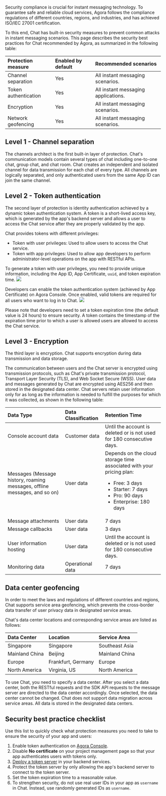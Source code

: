 Security compliance is crucial for instant messaging technology. To guarantee safe and reliable cloud services, Agora follows the compliance regulations of different countries, regions, and industries, and has achieved ISO/IEC 27001 certification.

To this end, Chat has built-in security measures to prevent common attacks in instant messaging scenarios. This page describes the security best practices for Chat recommended by Agora, as summarized in the following table:

| Protection measure   | Enabled by default | Recommended scenarios               |
| :------------------- | :------- | :--------------------- |
| Channel separation | Yes  | All instant messaging scenarios.                                  |
| Token authentication | Yes  | All instant messaging applications. |
| Encryption | Yes  | All instant messaging scenarios.                                  |
| Network geofencing | Yes  | All instant messaging scenarios.                                 |

## Level 1 - Channel separation
The channels architect is the first built-in layer of protection. Chat's communication models contain several types of chat including one-to-one chat, group chat, and chat room. Chat creates an independent and isolated channel for data transmission for each chat of every type. All channels are logically separated, and only authenticated users from the same App ID can join the same channel.

## Level 2 - Token authentication
The second layer of protection is identity authentication achieved by a dynamic token authentication system. A token is a short-lived access key, which is generated by the app's backend server and allows a user to access the Chat service after they are properly validated by the app.

Chat provides tokens with different privileges:
- Token with user privileges: Used to allow users to access the Chat service.
- Token with app privileges: Used to allow app developers to perform administrator-level operations on the app with RESTful APIs.

To generate a token with user privileges, you need to provide unique information, including the App ID, App Certificate, `uuid`, and token expiration time.
![](https://web-cdn.agora.io/docs-files/1665213460331)

Developers can enable the token authentication system (achieved by App Certificate) on Agora Console. Once enabled, valid tokens are required for all users who want to log in to Chat.
![](https://web-cdn.agora.io/docs-files/1665213588546)

Please note that developers need to set a token expiration time (the default value is 24 hours) to ensure security. A token contains the timestamp of the expiration time prior to which a user is allowed users are allowed to access the Chat service.                                               

## Level 3 - Encryption
The third layer is encryption. Chat supports encryption during data transmission and data storage.

The communication between users and the Chat server is encrypted using transmission protocols, such as Chat's private transmission protocol, Transport Layer Security (TLS), and Web Socket Secure (WSS). User data and messages generated by Chat are encrypted using AES256 and then stored in the designated data center. Chat servers retain user information only for as long as the information is needed to fulfill the purposes for which it was collected, as shown in the following table:

| Data Type                  | Data Classification | Retention Time                                                              |
|:-----------------------------------------|:---------|:--------------------------------------------------------------------------------------|
| Console account data | Customer data | Until the account is deleted or is not used for 180 consecutive days. |
| Messages (Message history, roaming messages, offline messages, and so on) | User data | Depends on the cloud storage time associated with your pricing plan:<ul><li>Free: 3 days</li><li>Starter: 7 days</li><li>Pro: 90 days</li><li>Enterprise: 180 days</li></ul> |
| Message attachments          | User data | 7 days                                                                           |
| Message callbacks               | User data | 3 days                                                                            |
| User information hosting    | User data | Until the account is deleted or is not used for 180 consecutive days. |
| Monitoring data                 | Operational data | 7 days                                                                                |


## Data center geofencing

In order to meet the laws and regulations of different countries and regions, Chat supports service area geofencing, which prevents the cross-border data transfer of user privacy data in designated service areas.

Chat's data center locations and corresponding service areas are listed as follows:

| Data Center    | Location           | Service Area   |
| :------------- | :----------------- | :------------- |
| Singapore      | Singapore          | Southeast Asia |
| Mainland China | Beijing            | Mainland China |
| Europe         | Frankfurt, Germany | Europe         |
| North America  | Virginia, US       | North America  |

To use Chat, you need to specify a data center. After you select a data center, both the RESTful requests and the SDK API requests to the message server are directed to the data center accordingly.
Once selected, the data center cannot be changed. Chat does not support data migration across service areas. All data is stored in the designated data centers.

## Security best practice checklist
Use this list to quickly check what protection measures you need to take to ensure the security of your app and users:

1. Enable token authentication on [Agora Console](https://console.agora.io/).
2. Disable **No certificate** on your project management page so that your app authenticates users with tokens only.
3. [Deploy a token server](https://docs.agora.io/en/agora-chat/develop/generate-user-tokens#deploy-a-token-server) in your backend services.
4. Protect the token server by only allowing the app's backend server to connect to the token server.
5. Set the token expiration time to a reasonable value. 
6. To strengthen security, do not use real user IDs in your app as `username` in Chat. Instead, use randomly generated IDs as `username`.



